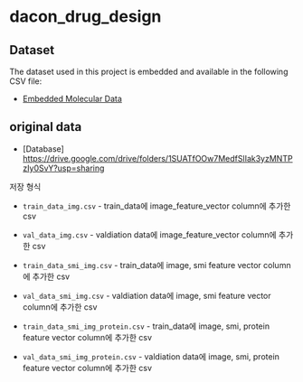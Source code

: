 # dacon_drug_design

## Dataset

The dataset used in this project is embedded and available in the following CSV file:

- [Embedded Molecular Data](https://drive.google.com/drive/folders/1xAyoFnPA4UO_SEDN4oe95BIv9UNbMzE6?usp=sharing)


## original data

- [Database] https://drive.google.com/drive/folders/1SUATfOOw7MedfSlIak3yzMNTPzIy0SvY?usp=sharing

저장 형식

- `train_data_img.csv` - train_data에 image_feature_vector column에 추가한 csv  
- `val_data_img.csv` - valdiation data에 image_feature_vector column에 추가한 csv

- `train_data_smi_img.csv` - train_data에 image, smi feature vector column에 추가한 csv  
- `val_data_smi_img.csv` - valdiation data에 image, smi feature vector column에 추가한 csv

- `train_data_smi_img_protein.csv` - train_data에 image, smi, protein feature vector column에 추가한 csv  
- `val_data_smi_img_protein.csv` - valdiation data에 image, smi, protein feature vector column에 추가한 csv
